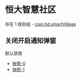 # 恒大智慧社区

存在 1 规则组 - [com.hd.smartVillage](/src/apps/com.hd.smartVillage.ts)

## 关闭开启通知弹窗

默认禁用

- [快照-0](https://i.gkd.li/i/13223669)
- [快照-1](https://i.gkd.li/i/13293000)
